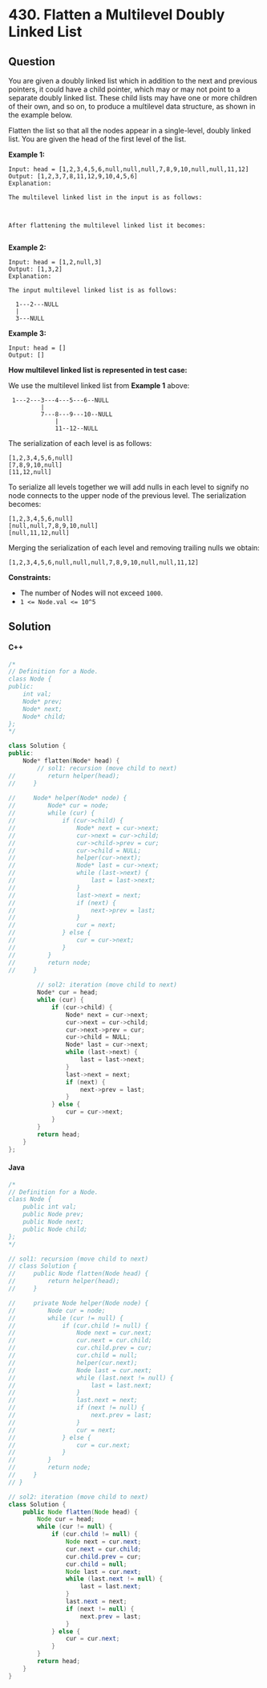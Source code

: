 # 430. Flatten a Multilevel Doubly Linked List

## Question

You are given a doubly linked list which in addition to the next and previous pointers, it could have a child pointer, which may or may not point to a separate doubly linked list. These child lists may have one or more children of their own, and so on, to produce a multilevel data structure, as shown in the example below.

Flatten the list so that all the nodes appear in a single-level, doubly linked list. You are given the head of the first level of the list.

**Example 1:**

```
Input: head = [1,2,3,4,5,6,null,null,null,7,8,9,10,null,null,11,12]
Output: [1,2,3,7,8,11,12,9,10,4,5,6]
Explanation:

The multilevel linked list in the input is as follows:



After flattening the multilevel linked list it becomes:


```

**Example 2:**

```
Input: head = [1,2,null,3]
Output: [1,3,2]
Explanation:

The input multilevel linked list is as follows:

  1---2---NULL
  |
  3---NULL
```

**Example 3:**

```
Input: head = []
Output: []
```

**How multilevel linked list is represented in test case:**

We use the multilevel linked list from **Example 1** above:

```
 1---2---3---4---5---6--NULL
         |
         7---8---9---10--NULL
             |
             11--12--NULL
```

The serialization of each level is as follows:

```
[1,2,3,4,5,6,null]
[7,8,9,10,null]
[11,12,null]
```

To serialize all levels together we will add nulls in each level to signify no node connects to the upper node of the previous level. The serialization becomes:

```
[1,2,3,4,5,6,null]
[null,null,7,8,9,10,null]
[null,11,12,null]
```

Merging the serialization of each level and removing trailing nulls we obtain:

```
[1,2,3,4,5,6,null,null,null,7,8,9,10,null,null,11,12]
```

**Constraints:**

* The number of Nodes will not exceed `1000`.
* `1 <= Node.val <= 10^5`

## Solution

#### C++

```cpp
/*
// Definition for a Node.
class Node {
public:
    int val;
    Node* prev;
    Node* next;
    Node* child;
};
*/

class Solution {
public:
    Node* flatten(Node* head) {
        // sol1: recursion (move child to next)
//         return helper(head);
//     }
    
//     Node* helper(Node* node) {
//         Node* cur = node;
//         while (cur) {
//             if (cur->child) {
//                 Node* next = cur->next;
//                 cur->next = cur->child;
//                 cur->child->prev = cur;
//                 cur->child = NULL;
//                 helper(cur->next);
//                 Node* last = cur->next;
//                 while (last->next) {
//                     last = last->next;
//                 }
//                 last->next = next;
//                 if (next) {
//                     next->prev = last;
//                 }
//                 cur = next;
//             } else {
//                 cur = cur->next;
//             }
//         }
//         return node;
//     }
        
        // sol2: iteration (move child to next)
        Node* cur = head;
        while (cur) {
            if (cur->child) {
                Node* next = cur->next;
                cur->next = cur->child;
                cur->next->prev = cur;
                cur->child = NULL;
                Node* last = cur->next;
                while (last->next) {
                    last = last->next;
                }
                last->next = next;
                if (next) {
                    next->prev = last;
                }
            } else {
                cur = cur->next;
            }
        }
        return head;
    }
};
```

#### Java

```java
/*
// Definition for a Node.
class Node {
    public int val;
    public Node prev;
    public Node next;
    public Node child;
};
*/

// sol1: recursion (move child to next)
// class Solution {
//     public Node flatten(Node head) {
//         return helper(head);
//     }

//     private Node helper(Node node) {
//         Node cur = node;
//         while (cur != null) {
//             if (cur.child != null) {
//                 Node next = cur.next;
//                 cur.next = cur.child;
//                 cur.child.prev = cur;
//                 cur.child = null;
//                 helper(cur.next);
//                 Node last = cur.next;
//                 while (last.next != null) {
//                     last = last.next;
//                 }
//                 last.next = next;
//                 if (next != null) {
//                     next.prev = last;
//                 }
//                 cur = next;
//             } else {
//                 cur = cur.next;
//             }
//         }
//         return node;
//     }
// }

// sol2: iteration (move child to next)
class Solution {
    public Node flatten(Node head) {
        Node cur = head;
        while (cur != null) {
            if (cur.child != null) {
                Node next = cur.next;
                cur.next = cur.child;
                cur.child.prev = cur;
                cur.child = null;
                Node last = cur.next;
                while (last.next != null) {
                    last = last.next;
                }
                last.next = next;
                if (next != null) {
                    next.prev = last;
                }
            } else {
                cur = cur.next;
            }
        }
        return head;
    }
}
```
